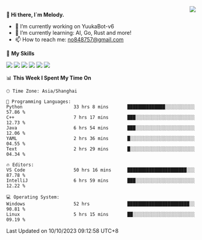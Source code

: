 <a href="#">
  <img align="right" src="https://github-readme-stats.vercel.app/api?username=melodyyuuka&count_private=true&show_icons=true" />
</a>

**👋 Hi there, I`m Melody.**

- 🔭 I’m currently working on YuukaBot-v6
- 🌱 I’m currently learning: AI, Go, Rust and more!
- 📫 How to reach me: no848757@gmail.com

🌟 **My Skills** 

![](https://img.shields.io/badge/-Python-3e74a2?style=flat-square&logo=Python&logoColor=fff)
![](https://img.shields.io/badge/-Java-007396?style=flat-square&logo=OpenJDK&logoColor=fff)
![](https://img.shields.io/badge/-Node.js-339933?style=flat-square&logo=Node.js&logoColor=fff)
![](https://img.shields.io/badge/-Git-f05032?style=flat-square&logo=git&logoColor=fff)
![](https://img.shields.io/badge/-PostgreSQL-4169e1?style=flat-square&logo=PostgreSQL&logoColor=fff)
![](https://img.shields.io/badge/-VSCode-007acc?style=flat-square&logo=Visual-Studio-Code&logoColor=fff)


<!--START_SECTION:waka-->
📊 **This Week I Spent My Time On** 

```text
🕑︎ Time Zone: Asia/Shanghai

💬 Programming Languages: 
Python                   33 hrs 8 mins       ██████████████░░░░░░░░░░░   57.86 % 
C++                      7 hrs 17 mins       ███░░░░░░░░░░░░░░░░░░░░░░   12.73 % 
Java                     6 hrs 54 mins       ███░░░░░░░░░░░░░░░░░░░░░░   12.06 % 
YAML                     2 hrs 36 mins       █░░░░░░░░░░░░░░░░░░░░░░░░   04.55 % 
Text                     2 hrs 29 mins       █░░░░░░░░░░░░░░░░░░░░░░░░   04.34 % 

🔥 Editors: 
VS Code                  50 hrs 16 mins      ██████████████████████░░░   87.78 % 
IntelliJ                 6 hrs 59 mins       ███░░░░░░░░░░░░░░░░░░░░░░   12.22 % 

💻 Operating System: 
Windows                  52 hrs              ███████████████████████░░   90.81 % 
Linux                    5 hrs 15 mins       ██░░░░░░░░░░░░░░░░░░░░░░░   09.19 % 
```


 Last Updated on 10/10/2023 09:12:58 UTC+8
<!--END_SECTION:waka-->
